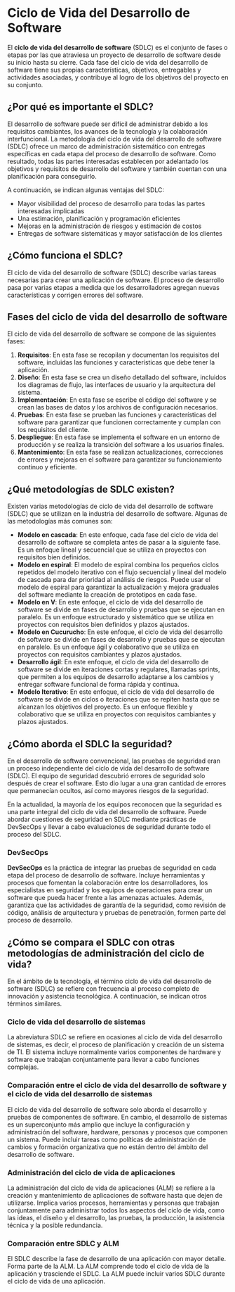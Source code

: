 # Ciclo de Vida del Desarrollo de Software

El **ciclo de vida del desarrollo de software** (SDLC) es el conjunto de fases o etapas por las que atraviesa un
proyecto de desarrollo de software desde su inicio hasta su cierre. Cada fase del ciclo de vida del desarrollo de
software tiene sus propias características, objetivos, entregables y actividades asociadas, y contribuye al logro de los
objetivos del proyecto en su conjunto.

## ¿Por qué es importante el SDLC?

El desarrollo de software puede ser difícil de administrar debido a los requisitos cambiantes, los avances de la
tecnología y la colaboración interfuncional. La metodología del ciclo de vida del desarrollo de software (SDLC) ofrece
un marco de administración sistemático con entregas específicas en cada etapa del proceso de desarrollo de software.
Como resultado, todas las partes interesadas establecen por adelantado los objetivos y requisitos de desarrollo del
software y también cuentan con una planificación para conseguirlo.

A continuación, se indican algunas ventajas del SDLC:

* Mayor visibilidad del proceso de desarrollo para todas las partes interesadas implicadas
* Una estimación, planificación y programación eficientes
* Mejoras en la administración de riesgos y estimación de costos
* Entregas de software sistemáticas y mayor satisfacción de los clientes

## ¿Cómo funciona el SDLC?

El ciclo de vida del desarrollo de software (SDLC) describe varias tareas necesarias para crear una aplicación de
software. El proceso de desarrollo pasa por varias etapas a medida que los desarrolladores agregan nuevas
características y corrigen errores del software.

## Fases del ciclo de vida del desarrollo de software

El ciclo de vida del desarrollo de software se compone de las siguientes fases:

1. **Requisitos**: En esta fase se recopilan y documentan los requisitos del software, incluidas las funciones y
   características que debe tener la aplicación.
2. **Diseño**: En esta fase se crea un diseño detallado del software, incluidos los diagramas de flujo, las interfaces
   de usuario y la arquitectura del sistema.
3. **Implementación**: En esta fase se escribe el código del software y se crean las bases de datos y los archivos de
   configuración necesarios.
4. **Pruebas**: En esta fase se prueban las funciones y características del software para garantizar que funcionen
   correctamente y cumplan con los requisitos del cliente.
5. **Despliegue**: En esta fase se implementa el software en un entorno de producción y se realiza la transición del
   software a los usuarios finales.
6. **Mantenimiento**: En esta fase se realizan actualizaciones, correcciones de errores y mejoras en el software para
   garantizar su funcionamiento continuo y eficiente.

## ¿Qué metodologías de SDLC existen?

Existen varias metodologías de ciclo de vida del desarrollo de software (SDLC) que se utilizan en la industria del
desarrollo de software. Algunas de las metodologías más comunes son:

* **Modelo en cascada**: En este enfoque, cada fase del ciclo de vida del desarrollo de software se completa antes de
  pasar a la siguiente fase. Es un enfoque lineal y secuencial que se utiliza en proyectos con requisitos bien
  definidos.
* **Modelo en espiral**: El modelo de espiral combina los pequeños ciclos repetidos del modelo iterativo con el flujo
  secuencial y lineal del modelo de cascada para dar prioridad al análisis de riesgos. Puede usar el modelo de espiral
  para garantizar la actualización y mejora graduales del software mediante la creación de prototipos en cada fase.
* **Modelo en V**: En este enfoque, el ciclo de vida del desarrollo de software se divide en fases de desarrollo y
  pruebas que se ejecutan en paralelo. Es un enfoque estructurado y sistemático que se utiliza en proyectos con
  requisitos bien definidos y plazos ajustados.
* **Modelo en Cucurucho**: En este enfoque, el ciclo de vida del desarrollo de software se divide en fases de desarrollo
  y pruebas que se ejecutan en paralelo. Es un enfoque ágil y colaborativo que se utiliza en proyectos con requisitos
  cambiantes y plazos ajustados.
* **Desarrollo ágil**: En este enfoque, el ciclo de vida del desarrollo de software se divide en iteraciones cortas y
  regulares, llamadas sprints, que permiten a los equipos de desarrollo adaptarse a los cambios y entregar software
  funcional de forma rápida y continua.
* **Modelo Iterativo**: En este enfoque, el ciclo de vida del desarrollo de software se divide en ciclos o iteraciones
  que se repiten hasta que se alcanzan los objetivos del proyecto. Es un enfoque flexible y colaborativo que se utiliza
  en proyectos con requisitos cambiantes y plazos ajustados.

## ¿Cómo aborda el SDLC la seguridad?

En el desarrollo de software convencional, las pruebas de seguridad eran un proceso independiente del ciclo de vida del
desarrollo de software (SDLC). El equipo de seguridad descubrió errores de seguridad solo después de crear el software.
Esto dio lugar a una gran cantidad de errores que permanecían ocultos, así como mayores riesgos de la seguridad.

En la actualidad, la mayoría de los equipos reconocen que la seguridad es una parte integral del ciclo de vida del
desarrollo de software. Puede abordar cuestiones de seguridad en SDLC mediante prácticas de DevSecOps y llevar a cabo
evaluaciones de seguridad durante todo el proceso del SDLC.

### DevSecOps

**DevSecOps** es la práctica de integrar las pruebas de seguridad en cada etapa del proceso de desarrollo de software.
Incluye herramientas y procesos que fomentan la colaboración entre los desarrolladores, los especialistas en seguridad y
los equipos de operaciones para crear un software que pueda hacer frente a las amenazas actuales. Además, garantiza que
las actividades de garantía de la seguridad, como revisión de código, análisis de arquitectura y pruebas de penetración,
formen parte del proceso de desarrollo.

## ¿Cómo se compara el SDLC con otras metodologías de administración del ciclo de vida?

En el ámbito de la tecnología, el término ciclo de vida del desarrollo de software (SDLC) se refiere con frecuencia al
proceso completo de innovación y asistencia tecnológica. A continuación, se indican otros términos similares.

### Ciclo de vida del desarrollo de sistemas

La abreviatura SDLC se refiere en ocasiones al ciclo de vida del desarrollo de sistemas, es decir, el proceso de
planificación y creación de un sistema de TI. El sistema incluye normalmente varios componentes de hardware y software
que trabajan conjuntamente para llevar a cabo funciones complejas.

### Comparación entre el ciclo de vida del desarrollo de software y el ciclo de vida del desarrollo de sistemas

El ciclo de vida del desarrollo de software solo aborda el desarrollo y pruebas de componentes de software. En cambio,
el desarrollo de sistemas es un superconjunto más amplio que incluye la configuración y administración del software,
hardware, personas y procesos que componen un sistema. Puede incluir tareas como políticas de administración de cambios
y formación organizativa que no están dentro del ámbito del desarrollo de software.

### Administración del ciclo de vida de aplicaciones

La administración del ciclo de vida de aplicaciones (ALM) se refiere a la creación y mantenimiento de aplicaciones de
software hasta que dejen de utilizarse. Implica varios procesos, herramientas y personas que trabajan conjuntamente para
administrar todos los aspectos del ciclo de vida, como las ideas, el diseño y el desarrollo, las pruebas, la producción,
la asistencia técnica y la posible redundancia.

### Comparación entre SDLC y ALM

El SDLC describe la fase de desarrollo de una aplicación con mayor detalle. Forma parte de la ALM. La ALM comprende todo
el ciclo de vida de la aplicación y trasciende el SDLC. La ALM puede incluir varios SDLC durante el ciclo de vida de una
aplicación.